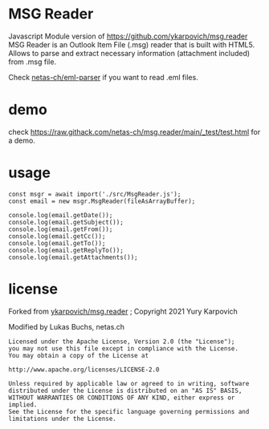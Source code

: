 # MSG Reader

Javascript Module version of https://github.com/ykarpovich/msg.reader
MSG Reader is an Outlook Item File (.msg) reader that is built with HTML5.
Allows to parse and extract necessary information (attachment included) from .msg file.

Check [netas-ch/eml-parser](https://github.com/netas-ch/eml-parser) if you want to read .eml files.


# demo
check https://raw.githack.com/netas-ch/msg.reader/main/_test/test.html for a demo.


# usage
    const msgr = await import('./src/MsgReader.js');
    const email = new msgr.MsgReader(fileAsArrayBuffer);

    console.log(email.getDate());
    console.log(email.getSubject());
    console.log(email.getFrom());
    console.log(email.getCc());
    console.log(email.getTo());
    console.log(email.getReplyTo());
    console.log(email.getAttachments());

# license
Forked from [ykarpovich/msg.reader](https://github.com/ykarpovich/msg.reader) ; Copyright 2021 Yury Karpovich

Modified by Lukas Buchs, netas.ch

    Licensed under the Apache License, Version 2.0 (the "License");
    you may not use this file except in compliance with the License.
    You may obtain a copy of the License at

    http://www.apache.org/licenses/LICENSE-2.0

    Unless required by applicable law or agreed to in writing, software
    distributed under the License is distributed on an "AS IS" BASIS,
    WITHOUT WARRANTIES OR CONDITIONS OF ANY KIND, either express or implied.
    See the License for the specific language governing permissions and
    limitations under the License.